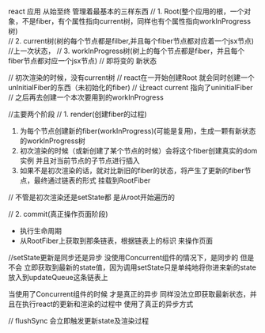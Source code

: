 ###
react 应用 从始至终  管理着最基本的三样东西
// 1. Root(整个应用的根，一个对象，不是fiber，有个属性指向current树，同样也有个属性指向workInProgress树)  
// 2. current树(树的每个节点都是filber,并且每个fiber节点都对应着一个jsx节点) //上一次状态，
// 3. workInProgress树(树上的每个节点都是fiber，并且每个fiber节点都对应一个jsx节点) // 即将变的 新状态

// 初次渲染的时候，没有current树
// react在一开始创建Root 就会同时创建一个 unInitialFiber的东西（未初始化的fiber)
// 让react current 指向了uninitialFiber
// 之后再去创建一个本次要用到的workInProgress

//主要两个阶段
// 1. render(创建fiber的过程)
1. 为每个节点创建新的fiber(workInProgress)(可能是复用)，生成一颗有新状态的workInProgress树
2. 初次渲染的时候（或新创建了某个节点的时候）会将这个fiber创建真实的dom实例 并且对当前节点的子节点进行插入
3. 如果不是初次渲染的话，就对比新旧的fiber的状态，将产生了更新的fiber节点，最终通过链表的形式 挂载到RootFiber

// 不管是初次渲染还是setState都 是从root开始遍历的

// 2. commit(真正操作页面阶段)
* 执行生命周期
* 从RootFiber上获取到那条链表，根据链表上的标识 来操作页面

//setState更新是同步还是异步
没使用Concurrent组件的情况下，是同步的
但是不会 立即获取到最新的state值，因为调用setState只是单纯地将你进来新的state放入到updateQueue这条链表上

当使用了Concurrent组件的时候  才是真正的异步
同样没法立即获取最新状态，并且在执行react的更新和渲染的过程中 使用了真正的异步方式

// flushSync 会立即触发更新state及渲染过程

